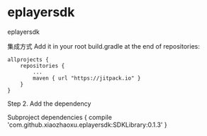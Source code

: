 # eplayersdk
eplayersdk


集成方式
Add it in your root build.gradle at the end of repositories:

	allprojects {
		repositories {
			...
			maven { url "https://jitpack.io" }
		}
	}
Step 2. Add the dependency

Subproject 
	dependencies {
	        compile 'com.github.xiaozhaoxu.eplayersdk:SDKLibrary:0.1.3'
	}

